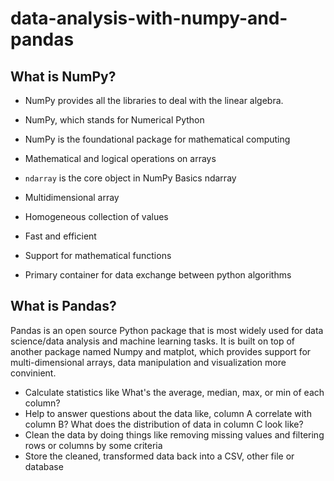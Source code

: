 # data-analysis-with-numpy-and-pandas

## What is NumPy?
* NumPy provides all the libraries to deal with the linear algebra.

*   NumPy, which stands for Numerical Python
* NumPy is the foundational package for mathematical computing
* Mathematical and logical operations on arrays
* `ndarray` is the core object in NumPy Basics ndarray
* Multidimensional array
* Homogeneous collection of values
* Fast and efficient
* Support for mathematical functions
* Primary container for data exchange between python algorithms

## What is Pandas?
Pandas is an open source Python package that is most widely used for data science/data analysis and machine learning tasks. It is built on top of another package named Numpy and matplot, which provides support for multi-dimensional arrays, data manipulation and visualization more convinient.

* Calculate statistics like What's the average, median, max, or min of each column? 
* Help to answer questions about the data like, column A correlate with column B? What does the distribution of data in column C look like?
* Clean the data by doing things like removing missing values and filtering rows or columns by some criteria
* Store the cleaned, transformed data back into a CSV, other file or database
